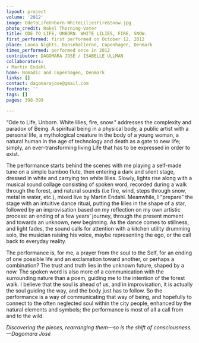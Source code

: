 ```yaml
---
layout: project
volume: '2012'
image: OdeToLifeUnborn-WhiteLiliesFire&Snow.jpg
photo_credit: Rakel Thorning-Vater
title: ODE TO LIFE, UNBORN. WHITE LILIES, FIRE, SNOW.
first_performed: first performed on October 12, 2012
place: Loona Nights, Dansehallerne, Copenhagen, Denmark
times_performed: performed once in 2012
contributor: DAGOMARA JOSÉ / ISABELLE ULLMAN
collaborators:
- Martin Endahl
home: Nomadic and Copenhagen, Denmark
links: []
contact: dagomarajose@gmail.com
footnote: ''
tags: []
pages: 398-399

---
```


“Ode to Life, Unborn. White lilies, fire, snow.” addresses the complexity and paradox of Being. A spiritual being in a physical body, a public artist with a personal life, a mythological creature in the body of a young woman, a natural human in the age of technology and death as a gate to new life; simply, an ever-transforming living Life that has to be expressed in order to exist.

The performance starts behind the scenes with me playing a self-made tune on a simple bamboo flute, then entering a dark and silent stage, dressed in white and carrying ten white lilies. Slowly, lights rise along with a musical sound collage consisting of spoken word, recorded during a walk through the forest, and natural sounds (i.e fire, wind, steps through snow, metal in water, etc.), mixed live by Martin Endahl. Meanwhile, I “prepare” the stage with an intuitive dance ritual, putting the lilies in the shape of a star, followed by an improvisation based on my reflection on my own artistic process: an ending of a few years’ journey, through the present moment and towards an unknown, new beginning. As the dance comes to stillness, and light fades, the sound calls for attention with a kitchen utility drumming solo, the musician raising his voice, maybe representing the ego, or the call back to everyday reality.

The performance is, for me, a prayer from the soul to the Self, for an ending of one possible life and an exclamation toward another, or perhaps a combination? The trust and truth lies in the unknown future, shaped by a now. The spoken word is also more of a communication with the surrounding nature than a poem, guiding me to the intention of the forest walk. I believe that the soul is ahead of us, and in improvisation, it is actually the soul guiding the way, and the body just has to follow. So the performance is a way of communicating that way of being, and hopefully to connect to the often neglected soul within the city people, enhanced by the natural elements and symbols; the performance is most of all a call from and to the wild.

_Discovering the pieces, rearranging them—so is the shift of consciousness._ _—Dagomara José_
